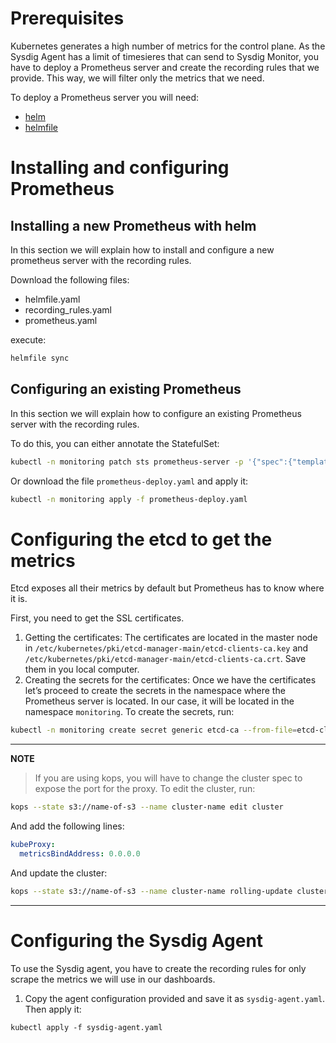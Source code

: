 # Prerequisites
Kubernetes generates a high number of metrics for the control plane. As the Sysdig Agent has a limit of timesieres that can send to Sysdig Monitor, you have to deploy a Prometheus server and create the recording rules that we provide. This way, we will filter only the metrics that we need.

To deploy a Prometheus server you will need:
* [helm](https://helm.sh/docs/intro/install/)  
* [helmfile](https://github.com/roboll/helmfile)

# Installing and configuring Prometheus
## Installing a new Prometheus with helm
In this section we will explain how to install and configure a new prometheus server with the recording rules.  

Download the following files: 
- helmfile.yaml
- recording_rules.yaml
- prometheus.yaml

execute: 
```bash 
helmfile sync
```

## Configuring an existing Prometheus
In this section we will explain how to configure an existing Prometheus server with the recording rules.

To do this, you can either annotate the StatefulSet:

```bash
kubectl -n monitoring patch sts prometheus-server -p '{"spec":{"template":{"metadata":{"annotations":{"prometheus.io/scrape": "true", "prometheus.io/port": "9090"}}}}}'
```

Or download the file `prometheus-deploy.yaml` and apply it:
```bash
kubectl -n monitoring apply -f prometheus-deploy.yaml
```

# Configuring the etcd to get the metrics
Etcd exposes all their metrics by default but Prometheus has to know where it is. 

First, you need to get the SSL certificates.
1. Getting the certificates: 
The certificates are located in the master node in `/etc/kubernetes/pki/etcd-manager-main/etcd-clients-ca.key` and `/etc/kubernetes/pki/etcd-manager-main/etcd-clients-ca.crt`. Save them in you local computer.
2. Creating the secrets for the certificates:
Once we have the certificates let’s proceed to create the secrets in the namespace where the Prometheus server is located. In our case, it will be located in the namespace `monitoring`. 
To create the secrets, run:
```bash
kubectl -n monitoring create secret generic etcd-ca --from-file=etcd-clients-ca.key --from-file etcd-clients-ca.crt
```
---
**NOTE**

> If you are using kops, you will have to change the cluster spec to expose the port for the proxy. To edit the cluster, run:

```bash
kops --state s3://name-of-s3 --name cluster-name edit cluster
```

And add the following lines:
```yaml
kubeProxy:
  metricsBindAddress: 0.0.0.0
```

And update the cluster:
```bash
kops --state s3://name-of-s3 --name cluster-name rolling-update cluster --yes
```
---
# Configuring the Sysdig Agent
To use the Sysdig agent, you have to create the recording rules for only scrape the metrics we will use in our dashboards.

1. Copy the agent configuration provided and save it as `sysdig-agent.yaml`. Then apply it:
```
kubectl apply -f sysdig-agent.yaml
```
